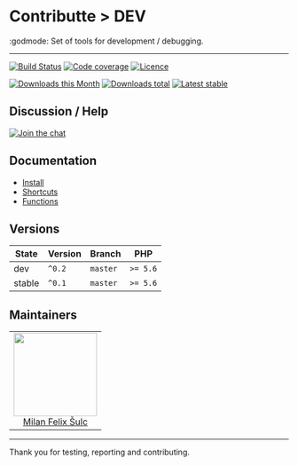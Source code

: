 # Contributte > DEV

:godmode: Set of tools for development / debugging.

-----

[![Build Status](https://img.shields.io/travis/contributte/dev.svg?style=flat-square)](https://travis-ci.org/contributte/dev)
[![Code coverage](https://img.shields.io/coveralls/contributte/dev.svg?style=flat-square)](https://coveralls.io/r/contributte/dev)
[![Licence](https://img.shields.io/packagist/l/contributte/dev.svg?style=flat-square)](https://packagist.org/packages/contributte/dev)

[![Downloads this Month](https://img.shields.io/packagist/dm/contributte/dev.svg?style=flat-square)](https://packagist.org/packages/contributte/dev)
[![Downloads total](https://img.shields.io/packagist/dt/contributte/dev.svg?style=flat-square)](https://packagist.org/packages/contributte/dev)
[![Latest stable](https://img.shields.io/packagist/v/contributte/dev.svg?style=flat-square)](https://packagist.org/packages/contributte/dev)

## Discussion / Help

[![Join the chat](https://img.shields.io/gitter/room/contributte/contributte.svg?style=flat-square)](http://bit.ly/ctteg)

## Documentation
- [Install](.docs/README.md#install)
- [Shortcuts](.docs/README.md#shortcuts)
- [Functions](.docs/README.md#functions)

## Versions

| State       | Version | Branch   | PHP      |
|-------------|---------|----------|----------|
| dev         | `^0.2`  | `master` | `>= 5.6` |
| stable      | `^0.1`  | `master` | `>= 5.6` |

## Maintainers

<table>
  <tbody>
    <tr>
      <td align="center">
        <a href="https://github.com/f3l1x">
            <img width="150" height="150" src="https://avatars2.githubusercontent.com/u/538058?v=3&s=150">
        </a>
        </br>
        <a href="https://github.com/f3l1x">Milan Felix Šulc</a>
      </td>
    </tr>
  </tbody>
</table>

---

Thank you for testing, reporting and contributing.
